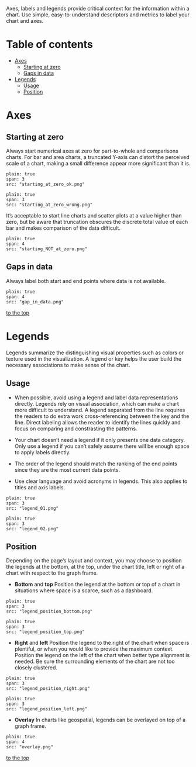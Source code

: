 Axes, labels and legends provide critical context for the information within a chart. Use simple, easy-to-understand descriptors and metrics to label your chart and axes.

# Table of contents
- [Axes](#axes)
  * [Starting at zero](#starting-at-zero)
  * [Gaps in data](#gaps-in-data)
- [Legends](#legends)
  * [Usage](#usage)
  * [Position](#position)

# Axes
## Starting at zero
Always start numerical axes at zero for part-to-whole and comparisons charts. For bar and area charts, a truncated Y-axis can distort the perceived scale of a chart, making a small difference appear more significant than it is.

```image
plain: true
span: 3
src: "starting_at_zero_ok.png"
```
```image
plain: true
span: 3
src: "starting_at_zero_wrong.png"
```

It’s acceptable to start line charts and scatter plots at a value higher than zero, but be aware that truncation obscures the discrete total value of each bar and makes comparison of the data difficult.

```image
plain: true
span: 4
src: "starting_NOT_at_zero.png"
```

## Gaps in data
Always label both start and end points where data is not available.

```image
plain: true
span: 4
src: "gap_in_data.png"
```

[to the top](#table-of-contents)

# Legends
Legends summarize the distinguishing visual properties such as colors or texture used in the visualization. A legend or key helps the user build the necessary associations to make sense of the chart.

## Usage
* When possible, avoid using a legend and label data representations directly. Legends rely on visual association, which can make a chart more difficult to understand. A legend separated from the line requires the readers to do extra work cross-referencing between the key and the line. Direct labeling allows the reader to identify the lines quickly and focus on comparing and constrasting the patterns.

* Your chart doesn’t need a legend if it only presents one data category. Only use a legend if you can’t safely assume there will be enough space to apply labels directly.

* The order of the legend should match the ranking of the end points since they are the most current data points.

* Use clear language and avoid acronyms in legends. This also applies to titles and axis labels.

```image
plain: true
span: 3
src: "legend_01.png"
```
```image
plain: true
span: 3
src: "legend_02.png"
```

## Position
Depending on the page’s layout and context, you may choose to position the legends at the bottom, at the top, under the chart title, left or right of a chart with respect to the graph frame.

* __Bottom__ and __top__
Position the legend at the bottom or top of a chart in situations where space is a scarce, such as a dashboard.

```image
plain: true
span: 3
src: "legend_position_bottom.png"
```
```image
plain: true
span: 3
src: "legend_position_top.png"
```
* __Right__ and __left__
Position the legend to the right of the chart when space is plentiful, or when you would like to provide the maximum context. Position the legend on the left of the chart when better type alignment is needed. Be sure the surrounding elements of the chart are not too closely clustered.

```image
plain: true
span: 3
src: "legend_position_right.png"
```
```image
plain: true
span: 3
src: "legend_position_left.png"
```

* __Overlay__
In charts like geospatial, legends can be overlayed on top of a graph frame.

```image
plain: true
span: 4
src: "overlay.png"
```

[to the top](#table-of-contents)